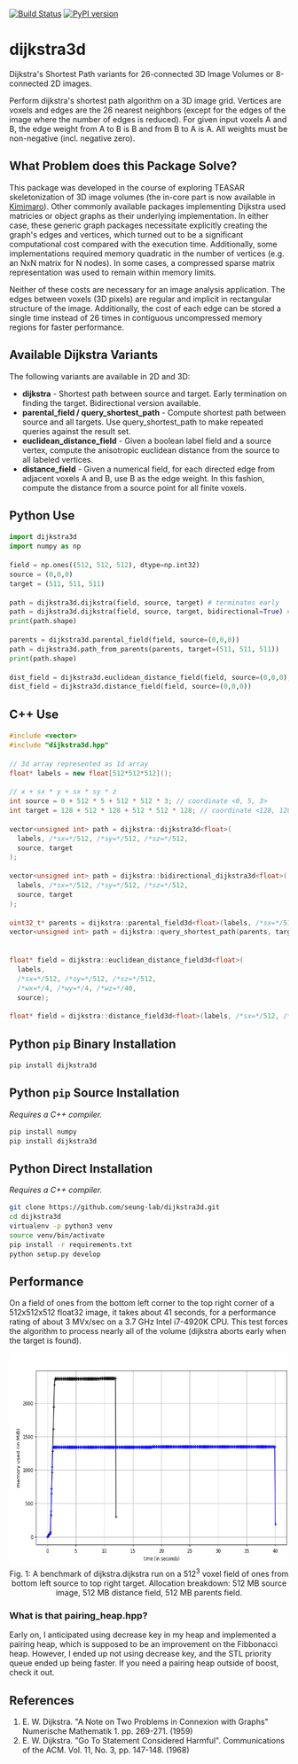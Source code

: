 [![Build Status](https://travis-ci.org/seung-lab/dijkstra3d.svg?branch=master)](https://travis-ci.org/seung-lab/dijkstra3d) [![PyPI version](https://badge.fury.io/py/dijkstra3d.svg)](https://badge.fury.io/py/dijkstra3d)  

# dijkstra3d
Dijkstra's Shortest Path variants for 26-connected 3D Image Volumes or 8-connected 2D images. 

Perform dijkstra's shortest path algorithm on a 3D image grid. Vertices are voxels and edges are the 26 nearest neighbors (except for the edges of the image where the number of edges is reduced). For given input voxels A and B, the edge weight from A to B is B and from B to A is A. All weights must be non-negative (incl. negative zero).  

## What Problem does this Package Solve?

This package was developed in the course of exploring TEASAR skeletonization of 3D image volumes (the in-core part is now available in [Kimimaro](https://github.com/seung-lab/kimimaro)). Other commonly available packages implementing Dijkstra used matricies or object graphs as their underlying implementation. In either case, these generic graph packages necessitate explicitly creating the graph's edges and vertices, which turned out to be a significant computational cost compared with the execution time. Additionally, some implementations required memory quadratic in the number of vertices (e.g. an NxN matrix for N nodes). In some cases, a compressed sparse matrix representation was used to remain within memory limits.  

Neither of these costs are necessary for an image analysis application. The edges between voxels (3D pixels) are regular and implicit in rectangular structure of the image. Additionally, the cost of each edge can be stored a single time instead of 26 times in contiguous uncompressed memory regions for faster performance.  

## Available Dijkstra Variants

The following variants are available in 2D and 3D:

- **dijkstra** - Shortest path between source and target. Early termination on finding the target. Bidirectional version available.
- **parental_field / query_shortest_path** - Compute shortest path between source and all targets. Use query_shortest_path to make repeated queries against the result set.  
- **euclidean_distance_field** - Given a boolean label field and a source vertex, compute the anisotropic euclidean distance from the source to all labeled vertices.
- **distance_field** - Given a numerical field, for each directed edge from adjacent voxels A and B, use B as the edge weight. In this fashion, compute the distance from a source point for all finite voxels.


## Python Use

```python
import dijkstra3d
import numpy as np

field = np.ones((512, 512, 512), dtype=np.int32)
source = (0,0,0)
target = (511, 511, 511)

path = dijkstra3d.dijkstra(field, source, target) # terminates early
path = dijkstra3d.dijkstra(field, source, target, bidirectional=True) # 2x memory usage, faster algorithm
print(path.shape)

parents = dijkstra3d.parental_field(field, source=(0,0,0))
path = dijkstra3d.path_from_parents(parents, target=(511, 511, 511))
print(path.shape)

dist_field = dijkstra3d.euclidean_distance_field(field, source=(0,0,0), anisotropy=(4,4,40))
dist_field = dijkstra3d.distance_field(field, source=(0,0,0))
```

## C++ Use 

```cpp
#include <vector>
#include "dijkstra3d.hpp"

// 3d array represented as 1d array
float* labels = new float[512*512*512](); 

// x + sx * y + sx * sy * z
int source = 0 + 512 * 5 + 512 * 512 * 3; // coordinate <0, 5, 3>
int target = 128 + 512 * 128 + 512 * 512 * 128; // coordinate <128, 128, 128>

vector<unsigned int> path = dijkstra::dijkstra3d<float>(
  labels, /*sx=*/512, /*sy=*/512, /*sz=*/512,
  source, target
);

vector<unsigned int> path = dijkstra::bidirectional_dijkstra3d<float>(
  labels, /*sx=*/512, /*sy=*/512, /*sz=*/512,
  source, target
);

uint32_t* parents = dijkstra::parental_field3d<float>(labels, /*sx=*/512, /*sy=*/512, /*sz=*/512, source);
vector<unsigned int> path = dijkstra::query_shortest_path(parents, target);


float* field = dijkstra::euclidean_distance_field3d<float>(
  labels, 
  /*sx=*/512, /*sy=*/512, /*sz=*/512, 
  /*wx=*/4, /*wy=*/4, /*wz=*/40, 
  source);

float* field = dijkstra::distance_field3d<float>(labels, /*sx=*/512, /*sy=*/512, /*sz=*/512, source);
```

## Python `pip` Binary Installation

```bash
pip install dijkstra3d
```

## Python `pip` Source Installation

*Requires a C++ compiler.*

```bash
pip install numpy
pip install dijkstra3d
```

## Python Direct Installation

*Requires a C++ compiler.*

```bash
git clone https://github.com/seung-lab/dijkstra3d.git
cd dijkstra3d
virtualenv -p python3 venv
source venv/bin/activate
pip install -r requirements.txt
python setup.py develop
```

## Performance

On a field of ones from the bottom left corner to the top right corner of a 512x512x512 float32 image, it takes about 41 seconds, for a performance rating of about 3 MVx/sec on a 3.7 GHz Intel i7-4920K CPU. This test forces the algorithm to process nearly all of the volume (dijkstra aborts early when the target is found).

<p style="font-style: italics;" align="center">
<img height=384 src="https://raw.githubusercontent.com/seung-lab/dijkstra3d/master/dijkstra3d.png" alt="A memory benchmark of a 512x512x512 field of ones run.." /><br>
Fig. 1: A benchmark of dijkstra.dijkstra run on a 512<sup>3</sup> voxel field of ones from bottom left source to top right target. Allocation breakdown: 512 MB source image, 512 MB distance field, 512 MB parents field.
</p>


### What is that pairing_heap.hpp?

Early on, I anticipated using decrease key in my heap and implemented a pairing heap, which is supposed to be an improvement on the Fibbonacci heap. However, I ended up not using decrease key, and the STL priority queue ended up being faster. If you need a pairing heap outside of boost, check it out.

## References

1. E. W. Dijkstra. "A Note on Two Problems in Connexion with Graphs" Numerische Mathematik 1. pp. 269-271. (1959)  
2. E. W. Dijkstra. "Go To Statement Considered Harmful". Communications of the ACM. Vol. 11, No. 3, pp. 147-148. (1968)
